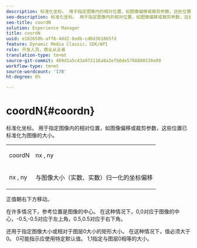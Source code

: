 ```yaml
---
description: 标准化坐标。 用于指定图像内的相对位置，如图像偏移或裁剪参数，这些位置已标准化为图像的大小。
seo-description: 标准化坐标。 用于指定图像内的相对位置，如图像偏移或裁剪参数，这些位置已标准化为图像的大小。
seo-title: coordN
solution: Experience Manager
title: coordN
uuid: e182650b-aff6-4dd2-8edb-cd0d361865fd
feature: Dynamic Media Classic，SDK/API
role: 开发人员，商业从业者
translation-type: tm+mt
source-git-commit: 469d1a5c43a972116a8a2efb0de5708800130a99
workflow-type: tm+mt
source-wordcount: '178'
ht-degree: 0%

---
```



# coordN{#coordn}

标准化坐标。 用于指定图像内的相对位置，如图像偏移或裁剪参数，这些位置已标准化为图像的大小。

<table id="simpletable_EFA3111DC4B94BAF94715500DB4DD8FB"> 
 <tr class="strow"> 
  <td class="stentry"> <p><span class="codeph"> <span class="varname"> coordN</span> </span> </p> </td> 
  <td class="stentry"> <p><span class="codeph"> <span class="varname"> nx</span> </span>,  <span class="codeph"><span class="varname"> ny</span></span> </p></td> 
 </tr> 
 <tr class="strow"> 
  <td class="stentry"> <p><span class="codeph"> <span class="varname"> nx</span> </span>,  <span class="codeph"><span class="varname"> ny</span></span> </p></td> 
  <td class="stentry"> <p>与图像大小（实数、实数）归一化的坐标偏移 </p></td> 
 </tr> 
</table>

正值朝右下方移动。

在许多情况下，参考位置是图像的中心。 在这种情况下，0,0对应于图像的中心，-0.5,-0.5对应于左上角，0.5,0.5对应于右下角。

还用于指定图像大小或相对于图层0大小的矩形大小。 在这种情况下，值必须大于0。 0可能指示应使用特定默认值。 1,1指定与图层0相等的大小。
